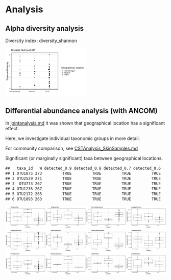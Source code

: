 
# Analysis




## Alpha diversity analysis

Diversity index: diversity_shannon




<img src="figure_location/group_comp-1.png" title="plot of chunk group_comp" alt="plot of chunk group_comp" width="50%" />



## Differential abundance analysis (with ANCOM)

In [jointanalysis.md](jointanalysis.md) it was shown that geographical location has a significant effect.

Here, we investigate individual taxonomic groups in more detail.

For community comparison, see [CSTAnalysis_SkinSamples.md](CSTAnalysis_SkinSamples.md)

Significant (or marginally significant) taxa between geographical locations.


```
##   taxa_id   W detected_0.9 detected_0.8 detected_0.7 detected_0.6
## 1 OTU1075 273         TRUE         TRUE         TRUE         TRUE
## 2 OTU2529 271         TRUE         TRUE         TRUE         TRUE
## 3  OTU773 267         TRUE         TRUE         TRUE         TRUE
## 4 OTU1235 267         TRUE         TRUE         TRUE         TRUE
## 5 OTU2172 265         TRUE         TRUE         TRUE         TRUE
## 6 OTU1893 263         TRUE         TRUE         TRUE         TRUE
```

<img src="figure_location/diffab-1.png" title="plot of chunk diffab" alt="plot of chunk diffab" width="25%" /><img src="figure_location/diffab-2.png" title="plot of chunk diffab" alt="plot of chunk diffab" width="25%" /><img src="figure_location/diffab-3.png" title="plot of chunk diffab" alt="plot of chunk diffab" width="25%" /><img src="figure_location/diffab-4.png" title="plot of chunk diffab" alt="plot of chunk diffab" width="25%" /><img src="figure_location/diffab-5.png" title="plot of chunk diffab" alt="plot of chunk diffab" width="25%" /><img src="figure_location/diffab-6.png" title="plot of chunk diffab" alt="plot of chunk diffab" width="25%" /><img src="figure_location/diffab-7.png" title="plot of chunk diffab" alt="plot of chunk diffab" width="25%" /><img src="figure_location/diffab-8.png" title="plot of chunk diffab" alt="plot of chunk diffab" width="25%" /><img src="figure_location/diffab-9.png" title="plot of chunk diffab" alt="plot of chunk diffab" width="25%" /><img src="figure_location/diffab-10.png" title="plot of chunk diffab" alt="plot of chunk diffab" width="25%" /><img src="figure_location/diffab-11.png" title="plot of chunk diffab" alt="plot of chunk diffab" width="25%" /><img src="figure_location/diffab-12.png" title="plot of chunk diffab" alt="plot of chunk diffab" width="25%" />
  

 


